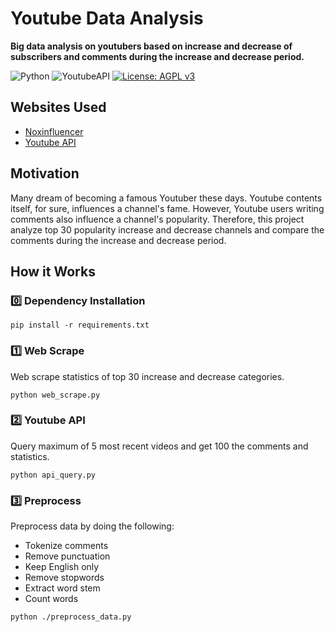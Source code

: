 # Youtube Data Analysis

**Big data analysis on youtubers based on increase and decrease of subscribers and comments during the increase and
decrease period.**

![Python](https://img.shields.io/badge/Python-3.8-6db33f?logo=Python&style=flat)
![YoutubeAPI](https://img.shields.io/badge/Youtube_API-v3-6db33f?logo=Youtube&style=flat)
[![License: AGPL v3](https://img.shields.io/badge/License-AGPL_v3-blue.svg)](LICENSE)

## Websites Used
- <a href="https://www.noxinfluencer.com/" target="_blank">Noxinfluencer</a>
- <a href="https://developers.google.com/youtube/v3" target="_blank">Youtube API</a>


## Motivation
Many dream of becoming a famous Youtuber these days. Youtube contents itself, for sure, influences a channel's fame.
However, Youtube users writing comments also influence a channel's popularity. Therefore, this project analyze top 30 
popularity increase and decrease channels and compare the comments during the increase and decrease period.

## How it Works
### 0️⃣ Dependency Installation

```
pip install -r requirements.txt
```

### 1️⃣ Web Scrape
Web scrape statistics of top 30 increase and decrease categories.

```
python web_scrape.py
```

### 2️⃣ Youtube API
Query maximum of 5 most recent videos and get 100 the comments and statistics.

```
python api_query.py
```

### 3️⃣ Preprocess
Preprocess data by doing the following:

- Tokenize comments
- Remove punctuation
- Keep English only
- Remove stopwords
- Extract word stem
- Count words

```
python ./preprocess_data.py
```

